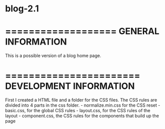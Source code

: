 # blog-2.1
===================
GENERAL INFORMATION
===================

  This is a possible version of a blog home page.

=======================
DEVELOPMENT INFORMATION
=======================

  First I created a HTML file and a folder for the CSS files.
  The CSS rules are divided into 4 parts in the css folder.
    - normalize.min.css for the CSS reset
    - basic.css, for the global CSS rules
    - layout.css, for the CSS rules of the layout
    - component.css, the CSS rules for the components that build up the page
  
